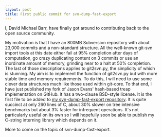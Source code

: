 ```yaml
---
layout: post
title: First public commit for svn-dump-fast-export
---
```


I, David Michael Barr, have finally got around to contributing back to the open source community.

My motivation is that I have an 800MB Subversion repository with about 23,000 commits and a non-standard structure. All the well-known git-svn import tools at this date either fail at 95% completion after days of computation, go crazy duplicating content on 3 commits or use an inordinate amount of memory, grinding near to a halt at 50% completion.
The last of those descriptions applies to git2svn.py, the simplicity of which is stunning.
My aim is to implement the function of git2svn.py but with more stable time and memory requirements.
To do this, I will need to use some clever data structures much like those used within git-core.
To that end, I have just published my fork of Jason Evans' hash-based treap implementation on GitHub. It has a two-clause BSD-style license.
It is the first file to be added to [my svn-dump-fast-export repository](http://github.com/barrbrain/svn-dump-fast-export/).
It is quite succinct at only 260 lines of C, about 30% slower on tree intensive benchmarks but about 3% faster for infrequent operations.
It's not particularly useful on its own so I will hopefully soon be able to publish my C-string interning library which depends on it.

More to come on the topic of svn-dump-fast-export.
